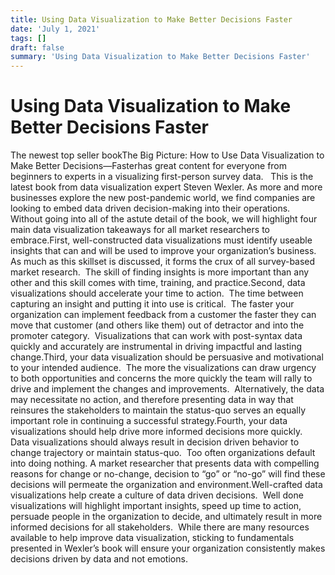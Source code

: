 ```yaml
---
title: Using Data Visualization to Make Better Decisions Faster
date: 'July 1, 2021'
tags: []
draft: false
summary: 'Using Data Visualization to Make Better Decisions Faster'
---
```


# Using Data Visualization to Make Better Decisions Faster

The newest top seller bookThe Big Picture: How to Use Data Visualization to Make Better Decisions—Fasterhas great content for everyone from beginners to experts in a visualizing first-person survey data.   This is the latest book from data visualization expert Steven Wexler. As more and more businesses explore the new post-pandemic world, we find companies are looking to embed data driven decision-making into their operations.  Without going into all of the astute detail of the book, we will highlight four main data visualization takeaways for all market researchers to embrace.First, well-constructed data visualizations must identify useable insights that can and will be used to improve your organization’s business. As much as this skillset is discussed, it forms the crux of all survey-based market research.  The skill of finding insights is more important than any other and this skill comes with time, training, and practice.Second, data visualizations should accelerate your time to action.  The time between capturing an insight and putting it into use is critical.  The faster your organization can implement feedback from a customer the faster they can move that customer (and others like them) out of detractor and into the promoter category.  Visualizations that can work with post-syntax data quickly and accurately are instrumental in driving impactful and lasting change.Third, your data visualization should be persuasive and motivational to your intended audience.  The more the visualizations can draw urgency to both opportunities and concerns the more quickly the team will rally to drive and implement the changes and improvements.  Alternatively, the data may necessitate no action, and therefore presenting data in way that reinsures the stakeholders to maintain the status-quo serves an equally important role in continuing a successful strategy.Fourth, your data visualizations should help drive more informed decisions more quickly.  Data visualizations should always result in decision driven behavior to change trajectory or maintain status-quo.  Too often organizations default into doing nothing. A market researcher that presents data with compelling reasons for change or no-change, decision to “go” or “no-go” will find these decisions will permeate the organization and environment.Well-crafted data visualizations help create a culture of data driven decisions.  Well done visualizations will highlight important insights, speed up time to action, persuade people in the organization to decide, and ultimately result in more informed decisions for all stakeholders.  While there are many resources available to help improve data visualization, sticking to fundamentals presented in Wexler’s book will ensure your organization consistently makes decisions driven by data and not emotions.

